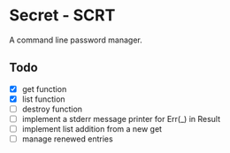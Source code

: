 # Secret - SCRT
A command line password manager.

## Todo
- [x] get function
- [x] list function
- [ ] destroy function
- [ ] implement a stderr message printer for Err(_) in Result
- [ ] implement list addition from a new get
- [ ] manage renewed entries